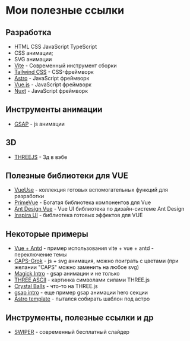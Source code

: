 # Мои полезные ссылки

## Разработка
- HTML CSS JavaScript TypeScript
- CSS анимации;
- SVG анимации
- [Vite](https://vitejs.dev/) - Современный инструмент сборки
- [Tailwind CSS](https://tailwindcss.com/) - CSS-фреймворк
- [Astro](https://astro.build/) - JavaScript фреймворк 
- [Vue.js](https://vuejs.org/) - JavaScript фреймворк 
- [Nuxt](https://nuxt.com/) - JavaScript фреймворк

## Инструменты анимации
- [GSAP](https://gsap.com/) - js анимации

## 3D
- [THREEJS](https://threejs.org/) - 3д в вэбе

## Полезные библиотеки для VUE
- [VueUse](https://vueuse.org/) - коллекция готовых вспомогательных функций для разработки
- [PrimeVue](https://primevue.org/) - Богатая библиотека компонентов для Vue
- [Ant Design Vue](https://antdv.com/) - Vue UI библиотека по дизайн-системе Ant Design
- [Inspira UI](https://inspira-ui.com/) - библиотека готовых эффектов для VUE


## Некоторые примеры

- [Vue + Antd](https://statuesque-naiad-0afa38.netlify.app/) - пример использования vite + vue + antd - переключение темы
- [CAPS-Grok](https://github.com/askomarov/caps-grok) - js + svg анимация, можно поиграть с цветами (при желании "CAPS" можно заменить на любое svg)
- [Magick Intro](https://askomarov.github.io/three-hero-slider/) - gsap анимации и не только
- [THREE ASCII](https://askomarov.github.io/three-ascii/) - картинка символами силами THREE.js
- [Crystal Balls](https://askomarov.github.io/three-sphere-reflector/) - что-то на THREE.js
- [gsap intro](https://askomarov.github.io/astro-cursor/) - еще пример gsap анимации hero секции
- [Astro template](https://askomarov.github.io/astro-template/) - пытался собирать шаблон под астро


## Инструменты, полезные ссылки и др
- [SWIPER](https://swiperjs.com/) - современный бесплатный слайдер

